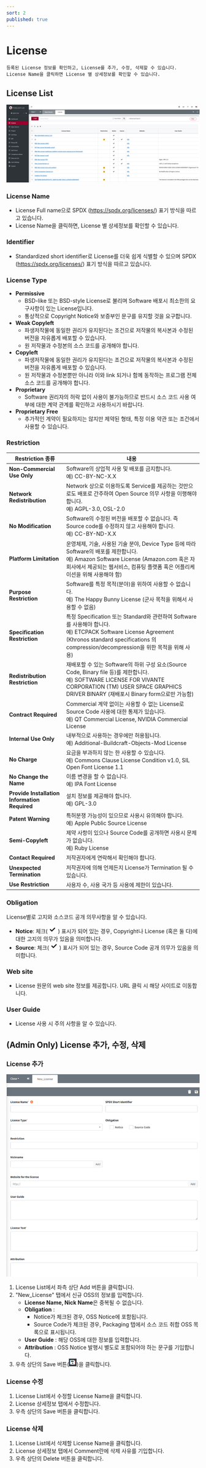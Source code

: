 ```yaml
---
sort: 2
published: true
---
```

# License
```note
등록된 License 정보를 확인하고, License를 추가, 수정, 삭제할 수 있습니다.    
License Name을 클릭하면 License 별 상세정보를 확인할 수 있습니다.    
```
## License List
![LicenseList](images/3_lic_list.png)

### License Name
- License Full name으로 SPDX (<https://spdx.org/licenses/>) 표기 방식을 따르고 있습니다.
- License Name을 클릭하면, License 별 상세정보를 확인할 수 있습니다.

### Identifier
- Standardized short identifier로 License를 더욱 쉽게 식별할 수 있으며 SPDX (<https://spdx.org/licenses/>) 표기 방식을 따르고 있습니다.

### License Type 
- **Permissive**
    - BSD-like 또는 BSD-style License로 불리며 Software 배포시 최소한의 요구사항이 있는 License입니다. 
    - 통상적으로 Copyright Notice와 보증부인 문구를 유지할 것을 요구합니다. 
- **Weak Copyleft**
    - 파생저작물에 동일한 권리가 유지된다는 조건으로 저작물의 복사본과 수정된 버전을 자유롭게 배포할 수 있습니다.
    - 원 저작물과 수정본의 소스 코드를 공개해야 합니다.
- **Copyleft**
    - 파생저작물에 동일한 권리가 유지된다는 조건으로 저작물의 복사본과 수정된 버전을 자유롭게 배포할 수 있습니다.
    - 원 저작물과 수정본뿐만 아니라 이와 link 되거나 함께 동작하는 프로그램 전체 소스 코드를 공개해야 합니다.
- **Proprietary**
    - Software 권리자의 허락 없이 사용이 불가능하므로 반드시 소스 코드 사용 여부에 대한 계약 관계를 확인하고 사용하시기 바랍니다.
- **Proprietary Free**
    - 추가적인 계약이 필요하지는 않지만 제약된 형태, 특정 이용 약관 또는 조건에서 사용할 수 있습니다.

### Restriction 

|**Restriction 종류**|**내용**|
|-----|---|
|**Non-Commercial Use Only**|Software의 상업적 사용 및 배포를 금지합니다. <br>예) CC-BY-NC-X.X|
|**Network Redistribution**|Network 상으로 이용하도록 Service를 제공하는 것만으로도 배포로 간주하여 Open Source 의무 사항을 이행해야 합니다. <br>예) AGPL-3.0, OSL-2.0|
|**No Modification**|Software의 수정된 버전을 배포할 수 없습니다. 즉 Source code를 수정하지 않고 사용해야 합니다.<br> 예) CC-BY-ND-X.X|
|**Platform Limitation**|운영체제, 기술, 사용된 기술 분야, Device Type 등에 따라 Software의 배포를 제한합니다.<br> 예) Amazon Software License (Amazon.com 혹은 자회사에서 제공되는 웹서비스, 컴퓨팅 플랫폼 혹은 어플리케이션을 위해 사용해야 함)|
|**Purpose Restriction**|Software를 특정 목적(분야)을 위하여 사용할 수 없습니다. <br>예) The Happy Bunny License (군사 목적을 위해서 사용할 수 없음)|
|**Specification Restriction**|특정 Specification 또는 Standard와 관련하여 Software를 사용해야 합니다. <br>예) ETCPACK Software License Agreement (Khronos standard specifications 의 compression/decompression을 위한 목적을 위해 사용)|
|**Redistribution Restriction**|재배포할 수 있는 Software의 하위 구성 요소(Source Code, Binary file 등)를 제한합니다. <br>예) SOFTWARE LICENSE FOR VIVANTE CORPORATION (TM) USER SPACE GRAPHICS DRIVER BINARY (재배포시 Binary form으로만 가능함)|
|**Contract Required**|Commercial 계약 없이는 사용할 수 없는 License로 Source Code 사용에 대한 통제가 있습니다.<br> 예) QT Commercial License, NVIDIA Commercial License|
|**Internal Use Only**|내부적으로 사용하는 경우에만 허용됩니다.<br> 예) Additional-Buildcraft-Objects-Mod License|
|**No Charge**|요금을 부과하지 않는 한 사용할 수 있습니다.<br> 예) Commons Clause License Condition v1.0, SIL Open Font License 1.1|
|**No Change the Name**|이름 변경을 할 수 없습니다. <br>예) IPA Font License|
|**Provide Installation Information Required**|설치 정보를 제공해야 합니다. <br>예) GPL-3.0|
|**Patent Warning**|특허분쟁 가능성이 있으므로 사용시 유의해야 합니다. <br>예) Apple Public Source License|
|**Semi-Copyleft**|제약 사항이 있으나 Source Code를 공개하면 사용시 문제가 없습니다. <br>예) Ruby License|
|**Contact Required**|저작권자에게 연락해서 확인해야 합니다. |
|**Unexpected Termination**|저작권자에 의해 언제든지 License가 Termination 될 수 있습니다. |
|**Use Restriction**|사용자 수, 사용 국가 등 사용에 제한이 있습니다. |

### Obligation
License별로 고지와 소스코드 공개 의무사항을 알 수 있습니다.
- **Notice**: 체크(![ObligationCheck](images/check_icon.png)) 표시가 되어 있는 경우,
  Copyright나 License (혹은 둘 다)에 대한 고지의 의무가 있음을 의미합니다.
- **Source**: 체크(![ObligationCheck](images/check_icon.png)) 표시가 되어 있는 경우,
  Source Code 공개 의무가 있음을 의미합니다.

### Web site 
- License 원문의 web site 정보를 제공합니다. URL 클릭 시 해당 사이트로 이동합니다.

### User Guide 
- License 사용 시 주의 사항을 알 수 있습니다.

## (Admin Only) License 추가, 수정, 삭제
### License 추가
![NEW_OSS](images/3_lic_add.PNG)
1. License List에서 좌측 상단 Add 버튼을 클릭합니다.
2. "New_License" 탭에서 신규 OSS의 정보를 입력합니다.
    - **License Name, Nick Name**은 중복될 수 없습니다. 
    - **Obligation** : 
        - Notice가 체크된 경우, OSS Notice에 포함됩니다. 
        - Source Code가 체크된 경우, Packaging 탭에서 소스 코드 취합 OSS 목록으로 표시됩니다.
    - **User Guide** : 해당 OSS에 대한 정보를 입력합니다.
    - **Attribution** : OSS Notice 발행시 별도로 포함되어야 하는 문구를 기입합니다.
3. 우측 상단의 Save 버튼(<img src="images/save_button.PNG" width="20" height="20" />)을 클릭합니다.

### License 수정
1. License List에서 수정할 License Name을 클릭합니다.
2. License 상세정보 탭에서 수정합니다.
3. 우측 상단의 Save 버튼을 클릭합니다.

### License 삭제
1. License List에서 삭제할 License Name을 클릭합니다.
2. License 상세정보 탭에서 Comment란에 삭제 사유를 기입합니다.
3. 우측 상단의 Delete 버튼을 클릭합니다.
